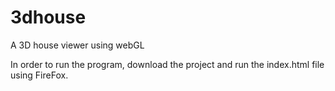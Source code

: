# 3dhouse
A 3D house viewer using webGL

In order to run the program, download the project and run the index.html file using FireFox.
